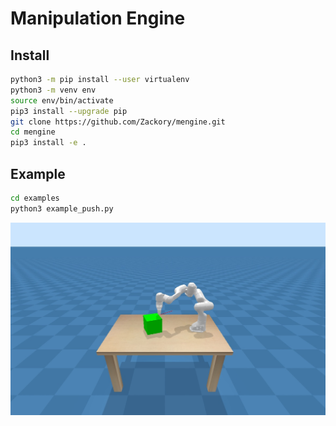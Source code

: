 # Manipulation Engine

## Install
```bash
python3 -m pip install --user virtualenv
python3 -m venv env
source env/bin/activate
pip3 install --upgrade pip
git clone https://github.com/Zackory/mengine.git
cd mengine
pip3 install -e .
```

## Example
```bash
cd examples
python3 example_push.py
```

![Manipulation Engine](images/mengine.jpg "Manipulation Engine")

